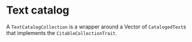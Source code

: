# Text catalog

A `TextCatalogCollection` is a wrapper around a Vector of `CatalogedText`s that implements the `CitableCollectionTrait`.

